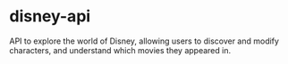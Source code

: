 # disney-api
API to explore the world of Disney, allowing users to discover and modify characters, and understand which movies they appeared in.
